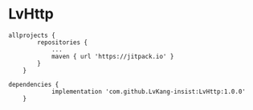 # LvHttp

```
allprojects {
		repositories {
			...
			maven { url 'https://jitpack.io' }
		}
	}
```

```
dependencies {
	        implementation 'com.github.LvKang-insist:LvHttp:1.0.0'
	}
  
```
  
 
